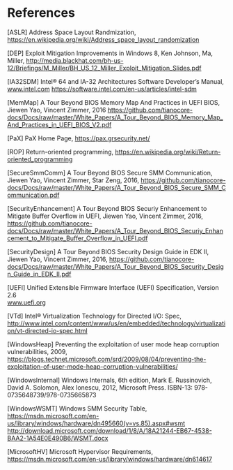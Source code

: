 <!--- @file

  References.md for A Tour Beyond BIOS - Memory Protection in UEFI BIOS
  Copyright (c) 2017, Intel Corporation. All rights reserved.<BR>
  Redistribution and use in source (original document form) and 'compiled'
  forms (converted to PDF, epub, HTML and other formats) with or without
  modification, are permitted provided that the following conditions are met:
  1) Redistributions of source code (original document form) must retain the
     above copyright notice, this list of conditions and the following
     disclaimer as the first lines of this file unmodified.
  2) Redistributions in compiled form (transformed to other DTDs, converted to
     PDF, epub, HTML and other formats) must reproduce the above copyright
     notice, this list of conditions and the following disclaimer in the
     documentation and/or other materials provided with the distribution.
  THIS DOCUMENTATION IS PROVIDED BY TIANOCORE PROJECT "AS IS" AND ANY EXPRESS OR
  IMPLIED WARRANTIES, INCLUDING, BUT NOT LIMITED TO, THE IMPLIED WARRANTIES OF
  MERCHANTABILITY AND FITNESS FOR A PARTICULAR PURPOSE ARE DISCLAIMED. IN NO
  EVENT SHALL TIANOCORE PROJECT  BE LIABLE FOR ANY DIRECT, INDIRECT, INCIDENTAL,
  SPECIAL, EXEMPLARY, OR CONSEQUENTIAL DAMAGES (INCLUDING, BUT NOT LIMITED TO,
  PROCUREMENT OF SUBSTITUTE GOODS OR SERVICES; LOSS OF USE, DATA, OR PROFITS;
  OR BUSINESS INTERRUPTION) HOWEVER CAUSED AND ON ANY THEORY OF LIABILITY,
  WHETHER IN CONTRACT, STRICT LIABILITY, OR TORT (INCLUDING NEGLIGENCE OR
  OTHERWISE) ARISING IN ANY WAY OUT OF THE USE OF THIS DOCUMENTATION, EVEN IF
  ADVISED OF THE POSSIBILITY OF SUCH DAMAGE.

-->
# References

[ASLR] Address Space Layout Randmization, https://en.wikipedia.org/wiki/Address_space_layout_randomization

[DEP] Exploit Mitigation Improvements in Windows 8, Ken Johnson, Ma, Miller, http://media.blackhat.com/bh-us-12/Briefings/M_Miller/BH_US_12_Miller_Exploit_Mitigation_Slides.pdf 

[IA32SDM] Intel® 64 and IA-32 Architectures Software Developer’s Manual, www.intel.com https://software.intel.com/en-us/articles/intel-sdm

[MemMap] A Tour Beyond BIOS Memory Map And Practices in UEFI BIOS, Jiewen Yao, Vincent Zimmer, 2016 https://github.com/tianocore-docs/Docs/raw/master/White_Papers/A_Tour_Beyond_BIOS_Memory_Map_And_Practices_in_UEFI_BIOS_V2.pdf

[PaX] PaX Home Page, https://pax.grsecurity.net/

[ROP] Return-oriented programming, https://en.wikipedia.org/wiki/Return-oriented_programming

[SecureSmmComm] A Tour Beyond BIOS Secure SMM Communication, Jiewen Yao, Vincent Zimmer, Star Zeng, 2016, https://github.com/tianocore-docs/Docs/raw/master/White_Papers/A_Tour_Beyond_BIOS_Secure_SMM_Communication.pdf 

[SecurityEnhancement] A Tour Beyond BIOS Securiy Enhancement to Mitigate Buffer Overflow in UEFI, Jiewen Yao, Vincent Zimmer, 2016, https://github.com/tianocore-docs/Docs/raw/master/White_Papers/A_Tour_Beyond_BIOS_Securiy_Enhancement_to_Mitigate_Buffer_Overflow_in_UEFI.pdf

[SecurityDesign] A Tour Beyond BIOS Security Design Guide in EDK II, Jiewen Yao, Vincent Zimmer, 2016, https://github.com/tianocore-docs/Docs/raw/master/White_Papers/A_Tour_Beyond_BIOS_Security_Design_Guide_in_EDK_II.pdf

[UEFI] Unified Extensible Firmware Interface (UEFI) Specification, Version 2.6  
www.uefi.org 

[VTd] Intel® Virtualization Technology for Directed I/O: Spec, http://www.intel.com/content/www/us/en/embedded/technology/virtualization/vt-directed-io-spec.html

[WindowsHeap] Preventing the exploitation of user mode heap corruption vulnerabilities, 2009, https://blogs.technet.microsoft.com/srd/2009/08/04/preventing-the-exploitation-of-user-mode-heap-corruption-vulnerabilities/

[WindowsInternal] Windows Internals, 6th edition, Mark E. Russinovich, David A. Solomon, Alex Ionescu, 2012, Microsoft Press. ISBN-13: 978-0735648739/978-0735665873

[WindowsWSMT] Windows SMM Security Table, https://msdn.microsoft.com/en-us/library/windows/hardware/dn495660(v=vs.85).aspx#wsmt
http://download.microsoft.com/download/1/8/A/18A21244-EB67-4538-BAA2-1A54E0E490B6/WSMT.docx 

[MicrosoftHV] Microsoft Hypervisor Requirements, https://msdn.microsoft.com/en-us/library/windows/hardware/dn614617 


 
